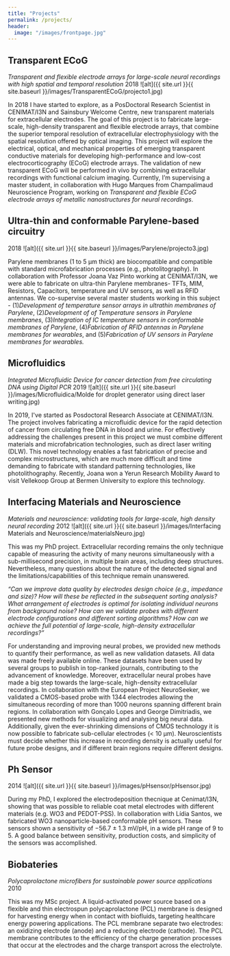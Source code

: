 ```yaml
---
title: "Projects"
permalink: /projects/
header:
  image: "/images/frontpage.jpg"
---
```


## Transparent ECoG 

*Transparent and flexible electrode arrays for large-scale neural recordings with high spatial and temporal resolution*
2018
![alt]({{ site.url }}{{ site.baseurl }}/images/TransparentECoG/projecto1.jpg)

In 2018 I have started to explore, as a PosDoctoral Research Scientist in CENIMAT/I3N and Sainsbury Welcome Centre, new transparent materials for extracellular electrodes. The goal of this project is to fabricate large-scale, high-density transparent and flexible electrode arrays, that combine the superior temporal resolution of extracellular electrophysiology with the spatial resolution offered by optical imaging. This project will explore the electrical, optical, and mechanical properties of emerging transparent conductive materials for developing high-performance and low-cost electrocorticography (ECoG) electrode arrays. The validation of new transparent ECoG will be performed in vivo by combining extracellular recordings with functional calcium imaging. Currently, I’m supervising a master student, in collaboration with Hugo Marques from Champalimaud Neuroscience Program, working on *Transparent and flexible ECoG electrode arrays of metallic nanostructures for neural recordings*. 


## Ultra-thin and conformable Parylene-based circuitry 

2018
![alt]({{ site.url }}{{ site.baseurl }}/images/Parylene/projecto3.jpg)

Parylene membranes (1 to 5 µm thick) are biocompatible and compatible with standard microfabrication processes (e.g., photolitography). In collaboration with Professor Joana Vaz Pinto working at CENIMAT/I3N, we were able to fabricate on ultra-thin Parylene membranes- TFTs, MIM, Resistors, Capacitors, temperature and UV sensors, as well as RFID antennas. We co-supervise several master students working in this subject - (1)*Development of temperature sensor arrays in ultrathin membranes of Parylene*, (2)*Development of of Temperature sensors in Parylene membranes*, (3)*Integration of IC temperature sensors in conformable membranes of Parylene*, (4)*Fabrication of RFID antennas in Parylene membranes for wearables*, and (5)*Fabrication of UV sensors in Parylene membranes for wearables.* 


## Microfluidics

*Integrated Microfluidic Device for cancer detection from free circulating DNA using Digital PCR*
2019
![alt]({{ site.url }}{{ site.baseurl }}/images/Microfluidica/Molde for droplet generator using direct laser writing.jpg)

In 2019, I've started as Posdoctoral Research Associate at CENIMAT/I3N. The project involves fabricating a microfluidic device for the rapid detection of cancer from circulating free DNA in blood and urine. For effectively addressing the challenges present in this project we must combine different materials and microfabrication technologies, such as direct laser writing (DLW). This novel technology enables a fast fabrication of precise and complex microstructures, which are much more difficult and time demanding to fabricate with standard patterning technologies, like photolithography. Recently, Joana won a Yerun Research Mobility Award to visit Vellekoop Group at Bermen University to explore this technology.      

## Interfacing Materials and Neuroscience 

*Materials and neuroscience: validating tools for large-scale, high density neural recording*
2012
![alt]({{ site.url }}{{ site.baseurl }}/images/Interfacing Materials and Neuroscience/materialsNeuro.jpg)

This was my PhD project. Extracellular recording remains the only technique capable of measuring the activity of many neurons simultaneously with a sub-millisecond precision, in multiple brain areas, including deep structures. Nevertheless, many questions about the nature of the detected signal and the limitations/capabilities of this technique remain unanswered.

*“Can we improve data quality by electrodes design choice (e.g., impedance and size)? How will these be reflected in the subsequent sorting analysis? What arrangement of electrodes is optimal for isolating individual neurons from background noise? How can we validate probes with different electrode configurations and different sorting algorithms? How can we achieve the full potential of large-scale, high-density extracellular recordings?”*

For understanding and improving neural probes, we provided new methods to quantify their performance, as well as new validation datasets. All data was made freely available online. These datasets have been used by several groups to publish in top-ranked journals, contributing to the advancement of knowledge. Moreover, extracellular neural probes have made a big step towards the large-scale, high-density extracellular recordings. In collaboration with the European Project NeuroSeeker, we validated a CMOS-based probe with 1344 electrodes allowing the simultaneous recording of more than 1000 neurons spanning different brain regions. In collaboration with Gonçalo Lopes and George Dimitriadis, we presented new methods for visualizing and analysing big neural data. Additionally, given the ever-shrinking dimensions of CMOS technology it is now possible to fabricate sub-cellular electrodes (< 10 µm). Neuroscientists must decide whether this increase in recording density is actually useful for future probe designs, and if different brain regions require different designs. 


## Ph Sensor 

2014
![alt]({{ site.url }}{{ site.baseurl }}/images/pHsensor/pHsensor.jpg)

During my PhD, I explored the electrodeposition thecnique at Cenimat/I3N, showing that was possible to reliable coat metal electrodes with different materials (e.g. WO3 and PEDOT-PSS). In collaboration with Lídia Santos, we fabricated WO3 nanoparticle-based conformable pH sensors. These sensors shown a sensitivity of −56.7 ± 1.3 mV/pH, in a wide pH range of 9 to 5. A good balance between sensitivity, production costs, and simplicity of the sensors was accomplished. 


## Biobateries 

*Polycaprolactone microfibers for sustainable power source applications*
2010

This was my MSc project. A liquid-activated power source based on a flexible and thin electrospun polycaprolactone (PCL) membrane is designed for harvesting energy when in contact with biofluids, targeting healthcare energy powering applications. The PCL membrane separate two electrodes: an oxidizing electrode (anode) and a reducing electrode (cathode). The PCL membrane contributes to the efficiency of the charge generation processes that occur at the electrodes and the charge transport across the electrolyte. 







